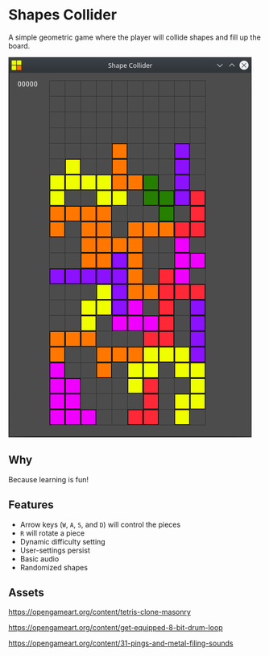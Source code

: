 # Shapes Collider

A simple geometric game where the player will collide shapes and fill up the board.

![Game Image](game_image_1.png?raw=true "Game Image")

## Why

Because learning is fun!

## Features

* Arrow keys (`W`, `A`, `S`, and `D`) will control the pieces
* `R` will rotate a piece
* Dynamic difficulty setting
* User-settings persist
* Basic audio
* Randomized shapes

## Assets

https://opengameart.org/content/tetris-clone-masonry

https://opengameart.org/content/get-equipped-8-bit-drum-loop

https://opengameart.org/content/31-pings-and-metal-filing-sounds
